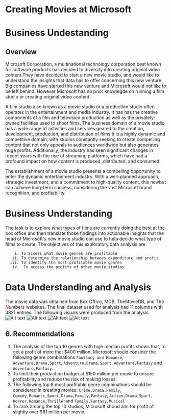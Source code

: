 # Creating Movies at Microsoft

# Business Undestanding

## Overview
Microsoft Corporation, a multinational technology corporation best known for software products has decided to diversify into creating original video content.They have decided to start a new movie studio, and would like to understand the insights that data has to offer concerning this new venture. Big companies have started this new venture and Microsoft would not like to be left behind. However Microsoft has no prior knowlegde on running a film studio or creating original video content. 

A film studio also known as a movie studio or a production studio often operates in the entertainment and media industry. It has has the creative components of a film and television production as well as the privately-owned facilities used to shoot films. The business domain of a movie studio has a wide range of activities and services geared to the creation, development, production, and distribution of films.It is a highly dynamic and competitive domain, with studios constantly seeking to create compelling content that not only appeals to audiences worldwide but also generates huge profits. Additionally, the industry has seen significant changes in recent years with the rise of streaming platforms, which have had a profound impact on how content is produced, distributed, and consumed.

The establishment of a movie studio presents a compelling opportunity to enter the dynamic entertainment industry. With a well-planned approach, strategic investment, and a commitment to high-quality content, this newbut can achieve long-term success, considering the vast Microsoft brand recognition, and profitability. 


# Business Understanding

The task is to explore what types of films are currently doing the best at the box office and then translate those findings into actionable insights that the head of Microsoft's new movie studio can use to help decide what type of films to create. The objectives of this exploratory data analysis are:

        i. To access what movie genres are profitable
       ii. To determine the relationship between expenditure and profit
      iii. To identify the most profitable movie genres
       iv.  To access the profits of other movie studios 

 # Data Understanding and Analysis
 
  The movie data was obtained from Box Office, MDB, TheMovieDB, and The Numbers websites.
  The final dataset used for analysis had 11 columns with 3821 entries. 
  The following visuals were produced from the analysis
  ![Alt text](image-1.png)
  ![Alt text](image-2.png)
  ![Alt text](image-3.png)
  ![Alt text](image-4.png)

  ## 6. Recommendations

1. The analysis of the top 10 genres with high median profits shows that, to get a profit of more that $400 million, Microsoft should consider the following genre combinations `Fantancy and Romance`, `Adventure,Drama,Sport`, `Adventure,Drama,Sport`, `Adventure,Fantasy` and `Adventure,Fantasy`.
2. To limit their production budget at $150 million per movie to ensure profitability and reduce the risk of making losses.
3. The following top 6 most profitable genre combinations should be considered in creating movies: `Crime,Drama,Family`, `Comedy,Romance,Sport`,  `Drama,Family,Fantasy`, `Action,Drama,Sport`, `Horror,Romance,Thriller`and `Family,Fantasy,Musical`
4. To rank among the top 10 studios, Microsoft shoud aim for profit of slightly over $81 million per movie.